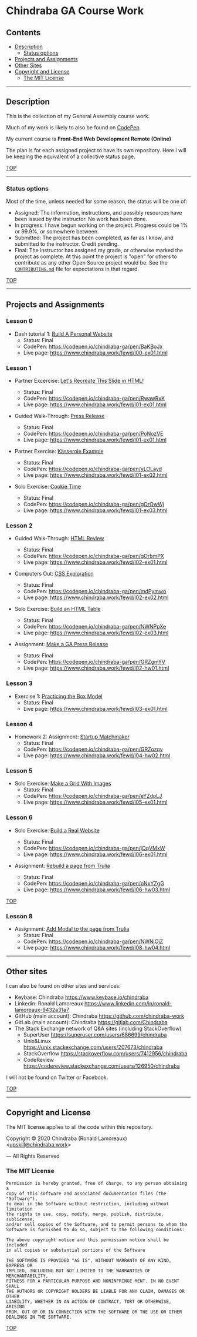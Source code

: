 # Chindraba GA Course Work

## Contents

-  [Description](#description)
   -  [Status options](#status-options)
-  [Projects and Assignments](#projects-and-assignments)
-  [Other Sites](#other-sites)
-  [Copyright and License](#copyright-and-license)
   -  [The MIT License](#the-mit-license)

---
## Description

This is the collection of my General Assembly course work.

Much of my work is likely to also be found on [CodePen](https://codepen.io/chindraba-ga).

My current course is **Front-End Web Development Remote (Online)**

The plan is for each assigned project to have its own repository. Here I will be keeping the equivalent of a collective status page.

[TOP](#contents)

---
### Status options

Most of the time, unless needed for some reason, the status will be one of:

-  Assigned: The information, instructions, and possibly resources have been issued by the instructor. No work has been done.
-  In progress: I have begun working on the project. Progress could be 1% or 99.9%, or somewhere between.
-  Submitted: The project has been completed, as far as I know, and submitted to the instructor. Credit pending.
-  Final: The instructor has assigned my grade, or otherwise marked the project as complete. At this point the project is "open" for others to contribute as any other Open Source project would be. See the [`CONTRIBUTING.md`](./CONTRIBUTING.md) file for expectations in that regard.

[TOP](#contents)

---
## Projects and Assignments

### Lesson 0

-  Dash tutorial 1: [Build A Personal Website](../../../../../chindraba-ga/l00-ex01)
   -  Status: Final
   -  CodePen: <https://codepen.io/chindraba-ga/pen/BaKBoJx>
   -  Live page: <https://www.chindraba.work/fewd/l00-ex01.html>

### Lesson 1

-  Partner Excercise: [Let's Recreate This Slide in HTML!](../../../../../chindraba-ga/l01-ex00)
   -  Status: Final
   -  CodePen: <https://codepen.io/chindraba-ga/pen/RwawRxK>
   -  Live page: <https://www.chindraba.work/fewd/l01-ex01.html>
   
-  Guided Walk-Through: [Press Release](../../../../../chindraba-ga/l01-ex01)
   -  Status: Final
   -  CodePen: <https://codepen.io/chindraba-ga/pen/PoNozVE>
   -  Live page: <https://www.chindraba.work/fewd/l01-ex01.html>

-  Partner Exercise: [Kässerole Example](../../../../../chindraba-ga/l01-ex02)
   -  Status: Final
   -  CodePen: <https://codepen.io/chindraba-ga/pen/yLOLayd>
   -  Live page: <https://www.chindraba.work/fewd/l01-ex02.html>

-  Solo Exercise: [Cookie Time](../../../../../chindraba-ga/l01-ex03)
   -  Status: Final
   -  CodePen: <https://codepen.io/chindraba-ga/pen/gOrOwWj>
   -  Live page: <https://www.chindraba.work/fewd/l01-ex03.html>

### Lesson 2

-  Guided Walk-Through: [HTML Review](../../../../../chindraba-ga/l02-ex01)
   -  Status: Final
   -  CodePen: <https://codepen.io/chindraba-ga/pen/gOrbmPX>
   -  Live page: <https://www.chindraba.work/fewd/l02-ex01.html>

-  Computers Out: [CSS Exploration](../../../../../chindraba-ga/l02-ex02)
   -  Status: Final
   -  CodePen: <https://codepen.io/chindraba-ga/pen/mdPymwo>
   -  Live page: <https://www.chindraba.work/fewd/l02-ex02.html>

-  Solo Exercise: [Build an HTML Table](../../../../../chindraba-ga/l02-ex03)
   -  Status: Final
   -  CodePen: <https://codepen.io/chindraba-ga/pen/NWNPpXe>
   - Live page: <https://www.chindraba.work/fewd/l02-ex03.html>

-  Assignment: [Make a GA Press Release](../../../../../chindraba-ga/l02-hw01)
   -  Status: Final
   -  CodePen: <https://codepen.io/chindraba-ga/pen/GRZgmYV>
   -  Live page: <https://www.chindraba.work/fewd/l02-hw01.html>

### Lesson 3

-  Exercise 1: [Practicing the Box Model](../../../../../chindraba-ga/l03-ex01)
   -  Status: Final
   -  Live page: <https://www.chindraba.work/fewd/l03-ex01.html>

### Lesson 4

-  Homework 2: Assignment: [Startup Matchmaker](../../../../../chindraba-ga/l04-hw02)
   -  Status: Final
   -  CodePen: <https://codepen.io/chindraba-ga/pen/GRZozqv>
   -  Live page: <https://www.chindraba.work/fewd/l04-hw02.html>

### Lesson 5

-  Solo Exercise: [Make a Grid With Images](../../../../../chindraba-ga/l05-ex01)
   -  Status: Final
   -  CodePen: <https://codepen.io/chindraba-ga/pen/eYZdpLJ>
   -  Live page: <https://www.chindraba.work/fewd/l05-ex01.html>

### Lesson 6

-  Solo Exercise: [Build a Real Website](../../../../../chindraba-ga/l06-ex01)
   -  Status: Final
   -  CodePen: <https://codepen.io/chindraba-ga/pen/jOqVMxW>
   -  Live page: <https://www.chindraba.work/fewd/l06-ex01.html>

-  Assignment: [Rebuild a page from Trulia](../../../../../chindraba-ga/l06-hw03)
   -  Status: Final
   -  CodePen: <https://codepen.io/chindraba-ga/pen/oNxYZgG>
   -  Live page: <https://www.chindraba.work/fewd/l06-hw03.html>

[TOP](#contents)

### Lesson 8

-  Assignment: [Add Modal to the page from Trulia](../../../../../chindraba-ga/l08-hw04)
   -  Status: Final
   -  CodePen: <https://codepen.io/chindraba-ga/pen/NWNjOjZ>
   -  Live page: <https://www.chindraba.work/fewd/l08-hw04.html>


---
## Other sites

I can also be found on other sites and services:

-  Keybase: Chindraba <https://www.keybase.io/chindraba>
-  Linkedin: Ronald Lamoreaux <https://www.linkedin.com/in/ronald-lamoreaux-9432a31a7>
-  GitHub (main account): Chindraba <https://github.com/chindraba-work>
-  GitLab (main account): Chindraba <https://gitlab.com/Chindraba>
-  The Stack Exchange network of Q&A sites (including StackOverflow)
   - SuperUser <https://superuser.com/users/686699/chindraba>
   - Unix&Linux <https://unix.stackexchange.com/users/207673/chindraba>
   - StackOverflow <https://stackoverflow.com/users/7412956/chindraba>
   - CodeReview <https://codereview.stackexchange.com/users/126950/chindraba>

I will not be found on Twitter or Facebook. 

[TOP](#contents)

---
## Copyright and License

The MIT license applies to all the code within this repository.

Copyright © 2020  Chindraba (Ronald Lamoreaux) <[upskill@chindraba.work](mailto:upskill@chindraba.work?subject=chindraba-ga)>

— All Rights Reserved

### The MIT License

    Permission is hereby granted, free of charge, to any person obtaining a
    copy of this software and associated documentation files (the "Software"),
    to deal in the Software without restriction, including without limitation
    the rights to use, copy, modify, merge, publish, distribute, sublicense,
    and/or sell copies of the Software, and to permit persons to whom the
    Software is furnished to do so, subject to the following conditions:

    The above copyright notice and this permission notice shall be included
    in all copies or substantial portions of the Software

    THE SOFTWARE IS PROVIDED "AS IS", WITHOUT WARRANTY OF ANY KIND, EXPRESS OR
    IMPLIED, INCLUDING BUT NOT LIMITED TO THE WARRANTIES OF MERCHANTABILITY,
    FITNESS FOR A PARTICULAR PURPOSE AND NONINFRINGE MENT. IN NO EVENT SHALL
    THE AUTHORS OR COPYRIGHT HOLDERS BE LIABLE FOR ANY CLAIM, DAMAGES OR OTHER
    LIABILITY, WHETHER IN AN ACTION OF CONTRACT, TORT OR OTHERWISE, ARISING
    FROM, OUT OF OR IN CONNECTION WITH THE SOFTWARE OR THE USE OR OTHER
    DEALINGS IN THE SOFTWARE.

[TOP](#contents)
